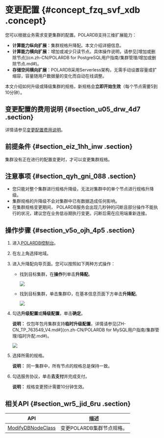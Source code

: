 # 变更配置 {#concept_fzq_svf_xdb .concept}

您可以根据业务需求变更集群的配置。POLARDB支持三维扩展能力：

-   **计算能力纵向扩展**：集群规格升降配。本文介绍详细信息。
-   **计算能力横向扩展**：增加或减少只读节点。具体操作说明，请参见[增加或删除节点](cn.zh-CN/POLARDB for PostgreSQL用户指南/集群管理/增加或删除节点.md#)。
-   **存储空间横向扩展**：POLARDB采用Serverless架构，无需手动设置容量或扩缩容，容量随用户数据量的变化而自动在线调整。

本文介绍如何升级或降级集群的规格，新规格会**立即开始生效**（每个节点需要5到10分钟）。

## 变更配置的费用说明 {#section_u05_drw_4d7 .section}

详情请参见[变更配置费用说明](../cn.zh-CN/产品定价/变更配置费用说明.md#)。

## 前提条件 {#section_eiz_1hh_inw .section}

集群没有正在进行的配置变更时，才可以变更集群规格。

## 注意事项 {#section_qyh_gni_088 .section}

-   您只能对整个集群进行规格升降级，无法对集群中的单个节点进行规格升降级。
-   集群规格的升降级不会对集群中已有数据造成任何影响。
-   在集群规格变更期间， POLARDB服务会出现几秒钟的闪断且部分操作不能执行的状况，建议您在业务低谷期执行变更。闪断后需在应用端重新连接。

## 操作步骤 {#section_v5o_ojh_4p5 .section}

1.  进入[POLARDB控制台](https://polardb.console.aliyun.com/)。
2.  在左上角选择地域。
3.  进入升降配向导页面。您可以按照如下两种方式操作：
    -   找到目标集群，在**操作**列单击**升降配**。

        ![](http://static-aliyun-doc.oss-cn-hangzhou.aliyuncs.com/assets/img/13772/156351988813607_zh-CN.png)

    -   找到目标集群，单击集群ID，在基本信息页面下方单击**升降配**。

        ![](http://static-aliyun-doc.oss-cn-hangzhou.aliyuncs.com/assets/img/13772/156351988834579_zh-CN.png)

4.  勾选**升级配置**或**降级配置**，单击**确定**。

    **说明：** 仅包年包月集群支持**临时升级配置**，详情请参见[ZH-CN\_TP\_763549\_V4.md\#](cn.zh-CN/POLARDB for MySQL用户指南/集群管理/临时升配.md#)。

    ![](http://static-aliyun-doc.oss-cn-hangzhou.aliyuncs.com/assets/img/13772/156351988952261_zh-CN.png)

5.  选择所需的规格。

    **说明：** 同一集群中，所有节点的规格总是保持一致。

6.  勾选服务协议，单击**去支付**并完成支付。

    **说明：** 规格变更预计需要10分钟生效。


## 相关API {#section_wr5_jid_6ru .section}

|API|描述|
|---|--|
|[ModifyDBNodeClass](../cn.zh-CN/API参考/节点管理/ModifyDBNodeClass.md#)|变更POLARDB集群节点规格。|

